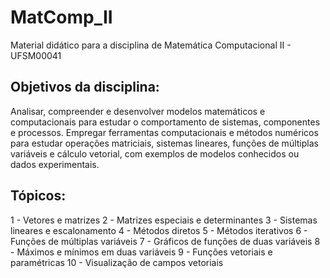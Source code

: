 # MatComp_II
Material didático para a disciplina de Matemática Computacional II - UFSM00041

## Objetivos da disciplina:
Analisar, compreender e desenvolver modelos matemáticos e computacionais para estudar o comportamento de sistemas, componentes e processos. Empregar ferramentas computacionais e métodos numéricos para estudar operações matriciais, sistemas lineares, funções de múltiplas variáveis e cálculo vetorial, com exemplos de modelos conhecidos ou dados experimentais.

## Tópicos:

1 - Vetores e matrizes
2 - Matrizes especiais e determinantes
3 - Sistemas lineares e escalonamento
4 - Métodos diretos 
5 - Métodos iterativos
6 - Funções de múltiplas variáveis
7 - Gráficos de funções de duas variáveis
8 - Máximos e mínimos em duas variáveis
9 - Funções vetoriais e paramétricas
10 - Visualização de campos vetoriais